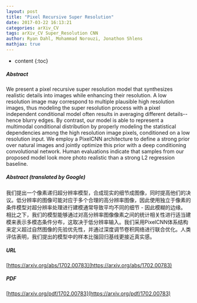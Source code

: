 ```yaml
---
layout: post
title: "Pixel Recursive Super Resolution"
date: 2017-03-22 16:13:21
categories: arXiv_CV
tags: arXiv_CV Super_Resolution CNN
author: Ryan Dahl, Mohammad Norouzi, Jonathon Shlens
mathjax: true
---
```


* content
{:toc}

##### Abstract
We present a pixel recursive super resolution model that synthesizes realistic details into images while enhancing their resolution. A low resolution image may correspond to multiple plausible high resolution images, thus modeling the super resolution process with a pixel independent conditional model often results in averaging different details--hence blurry edges. By contrast, our model is able to represent a multimodal conditional distribution by properly modeling the statistical dependencies among the high resolution image pixels, conditioned on a low resolution input. We employ a PixelCNN architecture to define a strong prior over natural images and jointly optimize this prior with a deep conditioning convolutional network. Human evaluations indicate that samples from our proposed model look more photo realistic than a strong L2 regression baseline.

##### Abstract (translated by Google)
我们提出一个像素递归超分辨率模型，合成现实的细节成图像，同时提高他们的决议。低分辨率的图像可能对应于多个合理的高分辨率图像，因此使用独立于像素的条件模型对超分辨率处理进行建模通常导致平均不同的细节 - 因此模糊的边缘。相比之下，我们的模型能够通过对高分辨率图像像素之间的统计相关性进行适当建模来表示多模态条件分布，这取决于低分辨率输入。我们采用PixelCNN体系结构来定义超过自然图像的先验优先性，并通过深度调节卷积网络进行联合优化。人类评估表明，我们提出的模型中的样本比强回归基线更接近真实感。

##### URL
[https://arxiv.org/abs/1702.00783](https://arxiv.org/abs/1702.00783)

##### PDF
[https://arxiv.org/pdf/1702.00783](https://arxiv.org/pdf/1702.00783)

